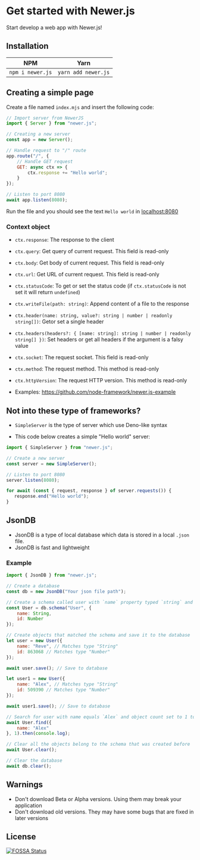 # Get started with Newer.js

Start develop a web app with Newer.js!

## Installation

|        NPM       |         Yarn        |
|:----------------:|:-------------------:|
| `npm i newer.js` | `yarn add newer.js` |

## Creating a simple page

Create a file named `index.mjs` and insert the following code:

```javascript
// Import server from NewerJS
import { Server } from "newer.js";

// Creating a new server
const app = new Server();

// Handle request to "/" route
app.route("/", {
    // Handle GET request
    GET: async ctx => {
        ctx.response += "Hello world";
    }
});

// Listen to port 8080
await app.listen(8080);
```

Run the file and you should see the text `Hello world` in [localhost:8080](http://localhost:8080)

### Context object

- `ctx.response`: The response to the client
- `ctx.query`: Get query of current request. This field is read-only
- `ctx.body`: Get body of current request. This field is read-only
- `ctx.url`: Get URL of current request. This field is read-only
- `ctx.statusCode`: To get or set the status code (if `ctx.statusCode` is not set it will return `undefined`)
- `ctx.writeFile(path: string)`: Append content of a file to the response
- `ctx.header(name: string, value?: string | number | readonly string[])`: Getor set a single header
- `ctx.headers(headers?: { [name: string]: string | number | readonly string[] })`: Set headers or get all headers if the argument is a falsy value
- `ctx.socket`: The request socket. This field is read-only
- `ctx.method`: The request method. This method is read-only
- `ctx.httpVersion`: The request HTTP version. This method is read-only

- Examples: https://github.com/node-framework/newer.js-example

## Not into these type of frameworks?

- `SimpleServer` is the type of server which use Deno-like syntax

- This code below creates a simple "Hello world" server:

```javascript
import { SimpleServer } from "newer.js";

// Create a new server
const server = new SimpleServer();

// Listen to port 8080
server.listen(8080);

for await (const { request, response } of server.requests()) {
   response.end("Hello world");
}
```

## JsonDB

- JsonDB is a type of local database which data is stored in a local `.json` file.
- JsonDB is fast and lightweight

### Example
 
```javascript
import { JsonDB } from "newer.js";

// Create a database
const db = new JsonDB("Your json file path");

// Create a schema called user with `name` property typed `string` and `id` property typed `number`
const User = db.schema("User", {
    name: String,
    id: Number 
});

// Create objects that matched the schema and save it to the database
let user = new User({
    name: "Reve", // Matches type "String"
    id: 863068 // Matches type "Number"
});

await user.save(); // Save to database

let user1 = new User({
    name: "Alex", // Matches type "String"
    id: 509390 // Matches type "Number"
});

await user1.save(); // Save to database

// Search for user with name equals `Alex` and object count set to 1 to returns only 1 object
await User.find({
    name: "Alex"
}, 1).then(console.log);

// Clear all the objects belong to the schema that was created before
await User.clear();

// Clear the database
await db.clear();
```

## Warnings

- Don't download Beta or Alpha versions. Using them may break your application
- Don't download old versions. They may have some bugs that are fixed in later versions

## License
[![FOSSA Status](https://app.fossa.com/api/projects/git%2Bgithub.com%2Fnode-framework%2Fnewer.js.svg?type=large)](https://app.fossa.com/projects/git%2Bgithub.com%2Fnode-framework%2Fnewer.js?ref=badge_large)


